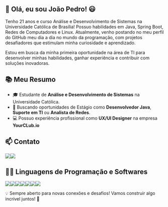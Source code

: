 ## 👋 Olá, eu sou João Pedro! 😃

Tenho 21 anos e curso Análise e Desenvolvimento de Sistemas na Universidade Católica de Brasília! Possuo habilidades em Java, Spring Boot, Redes de Computadores e Linux. Atualmente, venho postando no meu perfil do GitHub meu dia a dia no mundo da programação, com projetos desafiadores que estimulam minha curiosidade e aprendizado.

Estou em busca da minha primeira oportunidade na área de TI para desenvolver minhas habilidades, ganhar experiência e contribuir com soluções inovadoras.

## 📚 Meu Resumo
- 🎓 Estudante de **Análise e Desenvolvimento de Sistemas** na Universidade Católica.
- 💼 Buscando oportunidades de Estágio como **Desenvolvedor Java**, **Suporte em TI** ou **Analista de Redes**.
- 💻 Possuo experiência profissional como **UX/UI Designer** na empresa **YourCLub.io**

## 📫 Contato
<a href="mailto:joaopedrost2004@gmail.com"><img src="https://img.shields.io/badge/Gmail-D14836?style=for-the-badge&logo=gmail&logoColor=white"></a><a href="https://www.linkedin.com/in/jo%C3%A3o-pedro-soares-torres-101a532b4/"><img src="https://img.shields.io/badge/LinkedIn-0077B5?style=for-the-badge&logo=linkedin&logoColor=white"></a>

## 👨‍💻 Linguagens de Programação e Softwares
<img src="https://img.shields.io/badge/java-%23ED8B00.svg?style=for-the-badge&logo=openjdk&logoColor=white"><img src="https://img.shields.io/badge/Python-FFD43B?style=for-the-badge&logo=python&logoColor=blue"><img src="https://img.shields.io/badge/Spring-6DB33F?style=for-the-badge&logo=spring&logoColor=white"><img src="https://img.shields.io/badge/Figma-F24E1E?style=for-the-badge&logo=figma&logoColor=white"><img src="https://img.shields.io/badge/Linux-FCC624?style=for-the-badge&logo=linux&logoColor=black"><img src="https://img.shields.io/badge/Eclipse-2C2255?style=for-the-badge&logo=eclipse&logoColor=white"><img src="https://img.shields.io/badge/Visual_Studio_Code-0078D4?style=for-the-badge&logo=visual%20studio%20code&logoColor=white">

💡 Sempre aberto para novas conexões e desafios! Vamos construir algo incrível juntos! 🚀
